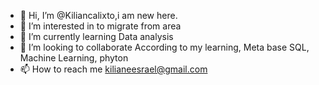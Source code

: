 - 👋 Hi, I’m @Kiliancalixto,i am new here.
- 👀 I’m interested in to migrate from area
-  🌱 I’m currently learning Data analysis
- 💞️ I’m looking to collaborate According to my learning, Meta base SQL, Machine Learning, phyton
- 📫 How to reach me kilianeesrael@gmail.com

<!---
Kiliancalixto/Kiliancalixto is a ✨ special ✨ repository because its `README.md` (this file) appears on your GitHub profile.
You can click the Preview link to take a look at your changes.
--->
